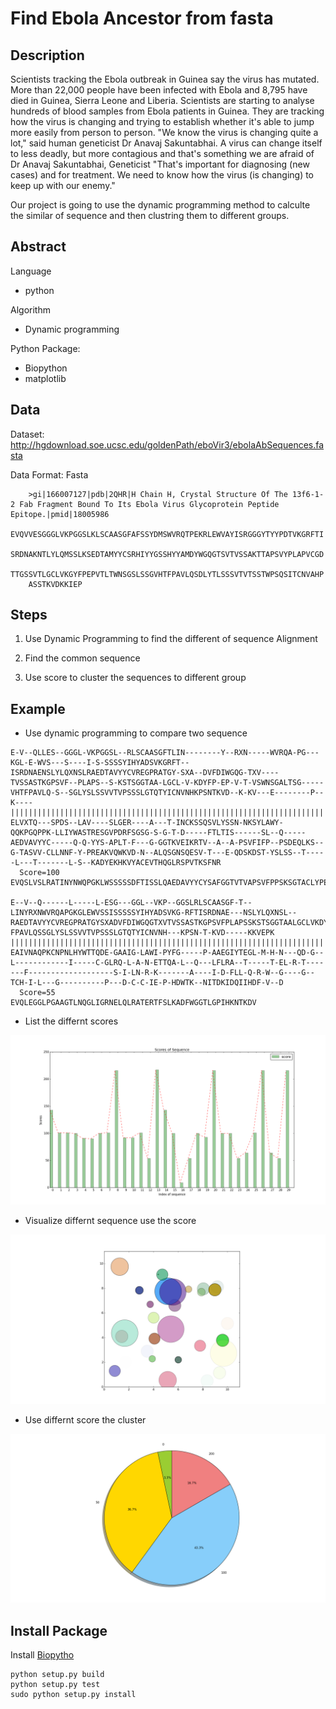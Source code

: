 # Find Ebola Ancestor from fasta

## Description

Scientists tracking the Ebola outbreak in Guinea say the virus has mutated. More than 22,000 people have been infected with Ebola and 8,795 have died in Guinea, Sierra Leone and Liberia. Scientists are starting to analyse hundreds of blood samples from Ebola patients in Guinea. They are tracking how the virus is changing and trying to establish whether it's able to jump more easily from person to person. "We know the virus is changing quite a lot," said human geneticist Dr Anavaj Sakuntabhai. A virus can change itself to less deadly, but more contagious and that's something we are afraid of Dr Anavaj Sakuntabhai, Geneticist "That's important for diagnosing (new cases) and for treatment. We need to know how the virus (is changing) to keep up with our enemy."

Our project is going to use the dynamic programming method to calculte the similar of sequence and then clustring them to different groups.

## Abstract

Language

- python

Algorithm

- Dynamic programming

Python Package:

- Biopython
- matplotlib

## Data

Dataset: http://hgdownload.soe.ucsc.edu/goldenPath/eboVir3/ebolaAbSequences.fasta

Data Format: Fasta

```
    >gi|166007127|pdb|2QHR|H Chain H, Crystal Structure Of The 13f6-1-2 Fab Fragment Bound To Its Ebola Virus Glycoprotein Peptide Epitope.|pmid|18005986
    EVQVVESGGGLVKPGGSLKLSCAASGFAFSSYDMSWVRQTPEKRLEWVAYISRGGGYTYYPDTVKGRFTI
    SRDNAKNTLYLQMSSLKSEDTAMYYCSRHIYYGSSHYYAMDYWGQGTSVTVSSAKTTAPSVYPLAPVCGD
    TTGSSVTLGCLVKGYFPEPVTLTWNSGSLSSGVHTFPAVLQSDLYTLSSSVTVTSSTWPSQSITCNVAHP
    ASSTKVDKKIEP
```

## Steps

1. Use Dynamic Programming to find the different of sequence Alignment 

2. Find the common sequence

3. Use score to cluster the sequences to different group

## Example

- Use dynamic programming to compare two sequence

```
E-V--QLLES--GGGL-VKPGGSL--RLSCAASGFTLIN--------Y--RXN-----WVRQA-PG---KGL-E-WVS---S----I-S-SSSSYIHYADSVKGRFT--ISRDNAENSLYLQXNSLRAEDTAVYYCVREGPRATGY-SXA--DVFDIWGQG-TXV----TVSSASTKGPSVF--PLAPS--S-KSTSGGTAA-LGCL-V-KDYFP-EP-V-T-VSWNSGALTSG-----VHTFPAVLQ-S--SGLYSLSSVVTVPSSSLGTQTYICNVNHKPSNTKVD--K-KV---E--------P--K----
||||||||||||||||||||||||||||||||||||||||||||||||||||||||||||||||||||||||||||||||||||||||||||||||||||||||||||||||||||||||||||||||||||||||||||||||||||||||||||||||||||||||||||||||||||||||||||||||||||||||||||||||||||||||||||||||||||||||||||||||||||||||||||||||||||||||||||||||||||||||||||||||||||||||||||||||||||||||||
ELVXTQ---SPDS--LAV----SLGER----A---T-INCKSSQSVLYSSN-NKSYLAWY-QQKPGQPPK-LLIYWASTRESGVPDRFSGSG-S-G-T-D-----FTLTIS------SL--Q-----AEDVAVYYC-----Q-Q-YYS-APLT-F---G-GGTKVEIKRTV--A--A-PSVFIFP--PSDEQLKS--G-TASVV-CLLNNF-Y-PREAKVQWKVD-N--ALQSGNSQESV-T---E-QDSKDST-YSLSS--T-----L---T-------L-S--KADYEKHKVYACEVTHQGLRSPVTKSFNR
  Score=100
EVQSLVSLRATINYNWQPGKLWSSSSSDFTISSLQAEDAVYYCYSAFGGTVTVAPSVFPPSKSGTACLYPEVVNALSGVTQSSYSLSSTLTSKDKKVEPK

E--V--Q------L-----L-ESG---GGL--VKP--GGSLRLSCAASGF-T--LINYRXNWVRQAPGKGLEWVSSISSSSSYIHYADSVKG-RFTISRDNAE---NSLYLQXNSL--RAEDTAVYYCVREGPRATGYSXADVFDIWGQGTXVTVSSASTKGPSVFPLAPSSKSTSGGTAALGCLVKDYFPEPVTVSWNSGALTSGVHT-FPAVLQSSGLYSLSSVVTVPSSSLGTQTYICNVNH---KPSN-T-KVD-----KKVEPK
|||||||||||||||||||||||||||||||||||||||||||||||||||||||||||||||||||||||||||||||||||||||||||||||||||||||||||||||||||||||||||||||||||||||||||||||||||||||||||||||||||||||||||||||||||||||||||||||||||||||||||||||||||||||||||||||||||||||||||||||||||||||||||||||||||||||||||||
EAIVNAQPKCNPNLHYWTTQDE-GAAIG-LAWI-PYFG-----P-AAEGIYTEGL-M-H-N---QD-G--L------------I-----C-GLRQ-L-A-N-ETTQA-L--Q---LFLRA--T-----T-EL-R-T-------F-------------------S-I-LN-R-K-------A----I-D-FLL-Q-R-W--G----G--TCH-I-L---G----------P---D-C-C-IE-P-HDWTK--NITDKIDQIIHDF-V--D
  Score=55
EVQLEGGLPGAAGTLNQGLIGRNELQLRATERTFSLKADFWGGTLGPIHKNTKDV
```

- List the differnt scores

<img alt="bar img" src="/img/score_sequence_bar.png"/>

- Visualize differnt sequence use the score

<img alt="bar img" src="/img/ellipses.png"/>

- Use differnt score the cluster

<img alt="bar img" src="/img/cluster_pie_charts.png"/>

## Install Package

<!--
FP-growth:

    git clone https://github.com/enaeseth/python-fp-growth.git
    cd python-fp-growth
    python setup.py install
    sudo python setup.py install

Test FP-Growth

    python -m fp_growth -s 4 examples/tsk.csv
-->
Install [Biopytho](http://biopython.org/wiki/Download)

    python setup.py build
    python setup.py test
    sudo python setup.py install
